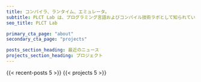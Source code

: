 ```yaml
---
title: コンパイラ、ランタイム、エミュレータ。
subtitle: PLCT Lab は、プログラミング言語およびコンパイル技術ラボとして知られています。PLCTはコンパイラ技術分野のオープンソースリーダーになるために努力しており、ツールチェーンやランタイムシステムなどソフトウェアインフラの技術革新を推進して重要なインフラの開発と維持を主導する技術力と管理能力を備えています。同時に、コンパイラ分野の先端人材1万人を養成し、先進コンパイラ技術の中国内普及と発展を推進します。
seo_title: PLCT Lab 

primary_cta_page: "about"
secondary_cta_page: "projects"

posts_section_heading: 最近のニュース
projects_section_heading: プロジェクト 
---
```


{{< recent-posts 5 >}}
{{< projects 5 >}}
